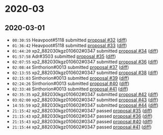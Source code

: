 # 2020-03

## 2020-03-01

* `00:30:55` Heavpoot#5118 submitted [proposal #32](../proposals.md#32) ([diff](https://github.com/Quonauts/Quonauts-7/commit/fa4d08442453f0b5351952e018dc3da8a2728680))
* `01:36:42` Heavpoot#5118 submitted [proposal #33](../proposals.md#33) ([diff](https://github.com/Quonauts/Quonauts-7/commit/0409b844bc87014dbc24efa38a1d0a1c41e9a60d))
* `01:44:20` xp2_882030kgz010602#0347 submitted [proposal #34](../proposals.md#34) ([diff](https://github.com/Quonauts/Quonauts-7/commit/1f9084e4a18c064721a0d859bbea0b021b58eceb))
* `01:57:58` Adr#3503 submitted [proposal #35](../proposals.md#35) ([diff](https://github.com/Quonauts/Quonauts-7/commit/de438866d7fb08d74ae313b2033bd8bc1fb7ad79))
* `02:07:55` xp2_882030kgz010602#0347 submitted [proposal #36](../proposals.md#36) ([diff](https://github.com/Quonauts/Quonauts-7/commit/cc3a83ddc9736d68fd6f886f25793e10bc3aa697))
* `02:08:44` Sinthorion#0013 submitted [proposal #37](../proposals.md#37) ([diff](https://github.com/Quonauts/Quonauts-7/commit/01ab2b4eda4e74a203a7c14ae8ce5bb7fa98dcae))
* `02:13:55` xp2_882030kgz010602#0347 submitted [proposal #38](../proposals.md#38) ([diff](https://github.com/Quonauts/Quonauts-7/commit/721361ef2332d1d36e7f8b7df19f9e773ac4653e))
* `02:15:03` Sinthorion#0013 submitted [proposal #39](../proposals.md#39) ([diff](https://github.com/Quonauts/Quonauts-7/commit/feba545a0a0b6cc95ba729836a139cc59c766df4))
* `02:24:26` Sinthorion#0013 submitted [proposal #40](../proposals.md#40) ([diff](https://github.com/Quonauts/Quonauts-7/commit/ccd62d471cba212e2ba88fa011eae22c23fb8e43))
* `02:33:48` Sinthorion#0013 submitted [proposal #41](../proposals.md#41) ([diff](https://github.com/Quonauts/Quonauts-7/commit/725ffdceb64be023d986d23bba3d759f0ea16186))
* `02:35:35` xp2_882030kgz010602#0347 submitted [proposal #42](../proposals.md#42) ([diff](https://github.com/Quonauts/Quonauts-7/commit/df8ac020901e65f0df62932777a9b34fc79691f3))
* `03:02:00` xp2_882030kgz010602#0347 submitted [proposal #43](../proposals.md#43) ([diff](https://github.com/Quonauts/Quonauts-7/commit/ac02bc9b9ff80c9b7d459a2b98a616edec41dd68))
* `14:55:59` xp2_882030kgz010602#0347 submitted [proposal #44](../proposals.md#44) ([diff](https://github.com/Quonauts/Quonauts-7/commit/287f41be732b429f9bb77ba65b51d59747e37391))
* `21:15:42` xp2_882030kgz010602#0347 passed [proposal #35](../proposals.md#35) ([diff](https://github.com/Quonauts/Quonauts-7/commit/8587c68868cd6316bb01c6fb531f381d4f977186))
* `21:15:43` xp2_882030kgz010602#0347 passed [proposal #36](../proposals.md#36) ([diff](https://github.com/Quonauts/Quonauts-7/commit/199fbbf24e470a50b6f68bc47250c000630cc4d1))
* `21:15:43` xp2_882030kgz010602#0347 passed [proposal #40](../proposals.md#40) ([diff](https://github.com/Quonauts/Quonauts-7/commit/5f502324b2c48de19155ae8ca0db7afc6a6c15fc))
* `21:15:44` xp2_882030kgz010602#0347 passed [proposal #41](../proposals.md#41) ([diff](https://github.com/Quonauts/Quonauts-7/commit/0297d4eb42e038adaca83a44909413e534321e91))
